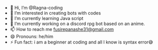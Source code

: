- 👋 Hi, I’m @Ragna-coding
- 👀 I’m interested in creating bots with codes
- 🌱 I’m currently learning Java script
- 💞️ I’m currently working on a discord rpg bot based on an anime.
- 📫 How to reach me fusirepanashe31@gmail.com
- 😄 Pronouns: he/him
- ⚡ Fun fact: i am a beginner at coding and all l know is syntax error😅

<!---
Ragna-coding/Ragna-coding is a ✨ special ✨ repository because its `README.md` (this file) appears on your GitHub profile.
You can click the Preview link to take a look at your changes.
--->
